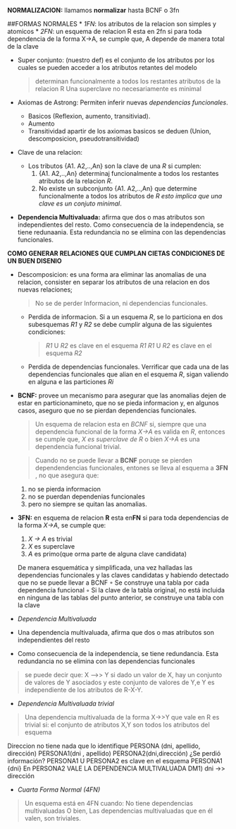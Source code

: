 **NORMALIZACION:**
  llamamos **normalizar** hasta BCNF o 3fn


  ##FORMAS NORMALES
    * *1FN*:
      los atributos de la relacion son simples y atomicos
    * *2FN*:
      un esquema de relacion R esta en 2fn si para toda dependencia de la forma X->A,
      se cumple que, A depende de manera total de la clave
  
  * Super conjunto: (nuestro def) es el conjunto de los atributos por 
  los cuales se pueden acceder a los atributos retantes del modelo
    > determinan funcionalmente a todos los restantes atributos de la relacion R
    > Una superclave no necesariamente es minimal

  * Axiomas de Astrong: Permiten inferir nuevas _dependencias funcionales_.
    * Basicos (Reflexion, aumento, transitiviad).
    * Aumento
    * Transitividad
    apartir de los axiomas basicos se deduen (Union, descomposicion, pseudotransitividad)

  * Clave de una relacion:
    * Los tributos {A1. A2,..,An} son la clave de una *R* si cumplen:
      1. {A1. A2,..,An} determinaj funcionalmente a todos los restantes atributos de la relacion *R*.
      2. No existe un subconjunto {A1. A2,..,An} que determine funcionalmente a todos los atributos de *R* 
      _esto implica que una clave es un conjuto minimal_.

  * **Dependencia Multivaluada:** afirma que dos o mas atributos son independientes del resto.
    Como consecuencia de la independencia, se tiene redunaania. Esta redundancia no se elimina
    con las dependencias funcionales.


**COMO GENERAR RELACIONES QUE CUMPLAN CIETAS CONDICIONES DE UN BUEN DISENIO**

  * Descomposicion: es una forma ara eliminar las anomalias de una relacion,
    consister en separar los atributos de una relacion en dos nuevas relaciones;

    > No se de perder Informacion, ni dependencias funcionales.

    * Perdida de informacion.
      Si a un esquema *R*, se lo particiona en dos subesquemas *R1* y *R2* se debe cumplir
      alguna de las siguientes condiciones:
      > *R1* U *R2* es clave en el esquema *R1*
      > *R1* U *R2* es clave en el esquema *R2*

    * Perdida de dependencias funcionales.
      Verrificar que cada una de las dependencias funcionales que alian en el esquema *R*,
      sigan valiendo en alguna e las particiones *Ri*


* **BCNF:** provee un mecanismo para asegurar que las anomalias dejen de estar en
  particionamineto, que no se pieda informacion y, en algunos casos, aseguro que no se
  pierdan dependencias funcionales.

  > Un esquema de relacion esta en *BCNF* si, siempre que una dependencia funcional de la
  > forma *X->A* es valida en *R*, entonces se cumple que, _X es superclave de R_ o bien
  > *X->A* es una dependencia funcional trivial.

  > Cuando no se puede llevar a **BCNF** poruqe se pierden dependendencias funcionales, entones
  > se lleva al esquema a **3FN** , no que asegura que:
    1. no se pierda informacion
    1. no se puerdan dependenias funcionales
    1. pero no siempre se quitan las anomalias.

* **3FN:** en esquema de relacion **R** esta en**FN** si para toda dependencias de la forma
  _X->A_, se cumple que: 
    1. _X -> A_ es trivial 
    1. _X_ es superclave
    1. _A_ es primo(que orma parte de alguna clave candidata)

    De manera esquemática y simplificada, una vez halladas las
dependencias funcionales y las claves candidatas y habiendo
detectado que no se puede llevar a BCNF
◦ Se construye una tabla por cada dependencia funcional
◦ Si la clave de la tabla original, no está incluida en
ninguna de las tablas del punto anterior, se construye
una tabla con la clave



* *Dependencia Multivaluada*
 * Una dependencia multivaluada, afirma que dos o mas
atributos son independientes del resto
 * Como consecuencia de la independencia, se tiene
redundancia. Esta redundancia no se elimina con las
dependencias funcionales

>    se puede decir que: X -->> Y si dado un valor de
> X, hay un conjunto de valores de Y asociados y
> este conjunto de valores de Y,e Y es independiente de los
> atributos de R-X-Y.

* *Dependencia Multivaluada trivial*
> Una dependencia multivaluada de la forma X->>Y
> que vale en R es trivial si:
>  el conjunto de atributos X,Y son todos los atributos
> del esquema

Direccion no tiene nada que lo identifique
PERSONA (dni, apellido, dirección)
PERSONA1(dni , apellido)
PERSONA2(dni,dirección)
¿Se perdió información?
PERSONA1 U PERSONA2 es clave en el esquema PERSONA1
{dni}
En PERSONA2 VALE LA DEPENDENCIA MULTIVALUADA
DM1) dni ->> dirección



* *Cuarta Forma Normal (4FN)*
> Un esquema está en 4FN cuando:
>  No tiene dependencias multivaluadas
> O bien,
>  Las dependencias multivaluadas que en él valen,
> son triviales.
